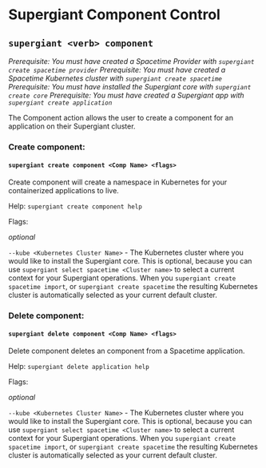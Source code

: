 # Supergiant Component Control
## `supergiant <verb> component`
*Prerequisite: You must have created a Spacetime Provider with `supergiant create spacetime provider`*
*Prerequisite: You must have created a Spacetime Kubernetes cluster with `supergiant create spacetime`*
*Prerequisite: You must have installed the Supergiant core with `supergiant create core`*
*Prerequisite: You must have created a Supergiant app with `supergiant create application`*

The Component action allows the user to create a component for an application on their Supergiant cluster.

### Create component:
#### `supergiant create component <Comp Name> <flags>`

Create component will create a namespace in Kubernetes for your containerized applications to live.

Help: `supergiant create component help`

Flags:

*optional*

`--kube <Kubernetes Cluster Name>` - The Kubernetes cluster where you would like to install the Supergiant core. This is optional, because you can use `supergiant select spacetime <Cluster name>` to select a current context for your Supergiant operations. When you `supergiant create spacetime import`, or `supergiant create spacetime` the resulting Kubernetes cluster is automatically selected as your current default cluster.

### Delete component:
#### `supergiant delete component <Comp Name> <flags>`

Delete component deletes an component from a Spacetime application.

Help: `supergiant delete application help`

Flags:

*optional*

`--kube <Kubernetes Cluster Name>` - The Kubernetes cluster where you would like to install the Supergiant core. This is optional, because you can use `supergiant select spacetime <Cluster name>` to select a current context for your Supergiant operations. When you `supergiant create spacetime import`, or `supergiant create spacetime` the resulting Kubernetes cluster is automatically selected as your current default cluster.
